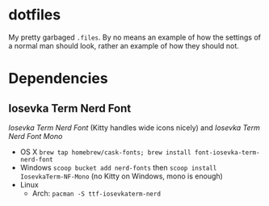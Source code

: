 # dotfiles

My pretty garbaged `.files`. By no means an example of how the settings of a normal man should look, rather an example of how they should not.

# Dependencies

## Iosevka Term Nerd Font

*Iosevka Term Nerd Font* (Kitty handles wide icons nicely) and *Iosevka Term Nerd Font Mono*

* OS X `brew tap homebrew/cask-fonts; brew install font-iosevka-term-nerd-font`
* Windows `scoop bucket add nerd-fonts` then `scoop install IosevkaTerm-NF-Mono` (no Kitty on Windows, mono is enough)
* Linux
  * Arch: `pacman -S ttf-iosevkaterm-nerd`
